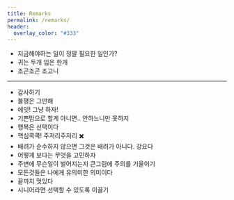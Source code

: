 ```yaml
---
title: Remarks
permalink: /remarks/
header:
  overlay_color: "#333"
---
```


- 지금해야하는 일이 정말 필요한 일인가?
- 귀는 두개 입은 한개
- 조곤조곤 조고니

---

- 감사하기
- 불평은 그만해
- 에잇! 그냥 하자!
- 기쁜맘으로 할게 아니면.. 안하느니만 못하지
- 행복은 선택이다
- 핵심콕콕! 주저리주저리 ✖️
- 배려가 순수하지 않으면 그것은 배려가 아니다. 강요다
- 어떻게 보다는 무엇을 고민하자
- 주변에 무슨일이 벌어지는지 큰그림에 주의를 기울이기
- 모든것들은 나에게 유의미한 의미이다
- 끝까지 멋있다
- 시니어라면 선택할 수 있도록 이끌기